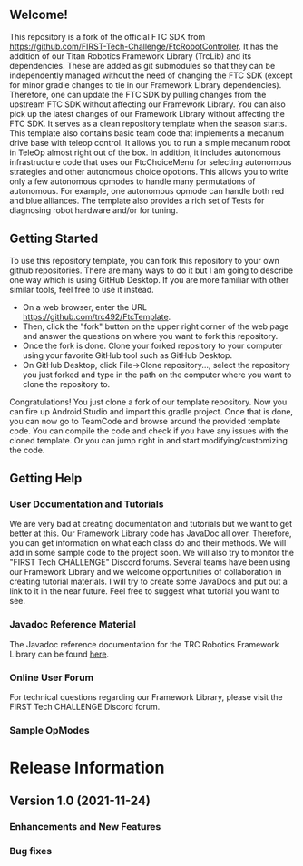 ## Welcome!
This repository is a fork of the official FTC SDK from https://github.com/FIRST-Tech-Challenge/FtcRobotController. It has the addition of our Titan Robotics Framework Library (TrcLib) and its dependencies. These are added as git submodules so that they can be independently managed without the need of changing the FTC SDK (except for minor gradle changes to tie in our Framework Library dependencies). Therefore, one can update the FTC SDK by pulling changes from the upstream FTC SDK without affecting our Framework Library. You can also pick up the latest changes of our Framework Library without affecting the FTC SDK. It serves as a clean repository template when the season starts. This template also contains basic team code that implements a mecanum drive base with teleop control. It allows you to run a simple mecanum robot in TeleOp almost right out of the box. In addition, it includes autonomous infrastructure code that uses our FtcChoiceMenu for selecting autonomous strategies and other autonomous choice opotions. This allows you to write only a few autonomous opmodes to handle many permutations of autonomous. For example, one autonomous opmode can handle both red and blue alliances. The template also provides a rich set of Tests for diagnosing robot hardware and/or for tuning.

## Getting Started
To use this repository template, you can fork this repository to your own github repositories. There are many ways to do it but I am going to describe one way which is using GitHub Desktop. If you are more familiar with other similar tools, feel free to use it instead.
* On a web browser, enter the URL https://github.com/trc492/FtcTemplate.
* Then, click the "fork" button on the upper right corner of the web page and answer the questions on where you want to fork this repository.
* Once the fork is done. Clone your forked repository to your computer using your favorite GitHub tool such as GitHub Desktop.
* On GitHub Desktop, click File->Clone repository..., select the repository you just forked and type in the path on the computer where you want to clone the repository to.

Congratulations! You just clone a fork of our template repository. Now you can fire up Android Studio and import this gradle project. Once that is done, you can now go to TeamCode and browse around the provided template code. You can compile the code and check if you have any issues with the cloned template. Or you can jump right in and start modifying/customizing the code.

## Getting Help
### User Documentation and Tutorials
We are very bad at creating documentation and tutorials but we want to get better at this. Our Framework Library code has JavaDoc all over. Therefore, you can get information on what each class do and their methods. We will add in some sample code to the project soon. We will also try to monitor the "FIRST Tech CHALLENGE" Discord forums. Several teams have been using our Framework Library and we welcome opportunities of collaboration in creating tutorial materials. I will try to create some JavaDocs and put out a link to it in the near future. Feel free to suggest what tutorial you want to see.

### Javadoc Reference Material
The Javadoc reference documentation for the TRC Robotics Framework Library can be found [here](https://github.com/trc492/FtcTemplate/FtcJavaDoc/index.html).

### Online User Forum
For technical questions regarding our Framework Library, please visit the FIRST Tech CHALLENGE Discord forum.

### Sample OpModes

# Release Information

## Version 1.0 (2021-11-24)

### Enhancements and New Features

### Bug fixes

